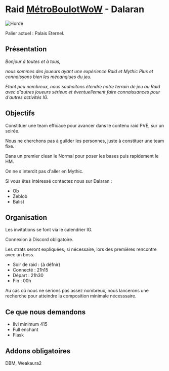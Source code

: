 # Raid [MétroBoulotWoW](https://worldofwarcraft.com/fr-fr/guild/eu/dalaran/m%C3%A9troboulotwow/) - Dalaran 

![Horde](http://www.veryicon.com/icon/png/Game/Warcraft%20-%20Volume%201/Horde%20Banner.png)

Palier actuel : Palais Eternel.

## Présentation

*Bonjour à toutes et à tous,*

*nous sommes des joueurs ayant une expérience Raid et Mythic Plus et connaissons bien les mécanqiues du jeu.*

*Etant peu nombreux, nous souhaitons étendre notre terrain de jeu au Raid avec d'autres joueurs sérieux et éventuellement faire connaissances pour d'autres activités IG.*

## Objectifs
Constituer une team efficace pour avancer dans le contenu raid PVE, sur un soirée.

Nous ne cherchons pas à guilder les personnes, juste à constituer une team fixe.

Dans un premier clean le Normal pour poser les bases puis rapidement le HM.

On ne s'interdit pas d'aller en Mythic.

Si vous êtes intéressé contactez nous sur Dalaran : 
* Ob
* Zeblob
* Balist

## Organisation
Les invitations se font via le calendrier IG.

Connexion à Discord obligatoire.

Les strats seront expliquées, si nécessaire, lors des premières rencontre avec un boss.

* Soir de raid : {à défnir}
* Connecté : 21h15
* Départ : 21h30
* Fin : 00h

Au cas où nous ne serions pas assez nombreux, nous lancerons une recherche pour atteindre la composition minimale nécesssaire.

## Ce que nous demandons
* Ilvl minimum 415
* Full enchant
* Flask

## Addons obligatoires
DBM, Weakaura2
